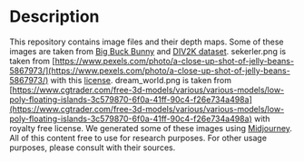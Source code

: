 # Description
This repository contains image files and their depth maps.
Some of these images are taken from [Big Buck Bunny](https://peach.blender.org/) and [DIV2K dataset](https://data.vision.ee.ethz.ch/cvl/DIV2K/).
sekerler.png is taken from [https://www.pexels.com/photo/a-close-up-shot-of-jelly-beans-5867973/](https://www.pexels.com/photo/a-close-up-shot-of-jelly-beans-5867973/) with this [license](https://www.pexels.com/license/).
dream_world.png is taken from [https://www.cgtrader.com/free-3d-models/various/various-models/low-poly-floating-islands-3c579870-6f0a-41ff-90c4-f26e734a498a](https://www.cgtrader.com/free-3d-models/various/various-models/low-poly-floating-islands-3c579870-6f0a-41ff-90c4-f26e734a498a) with royalty free license.
We generated some of these images using [Midjourney](https://www.midjourney.com).
All of this content free to use for research purposes.
For other usage purposes, please consult with their sources.
